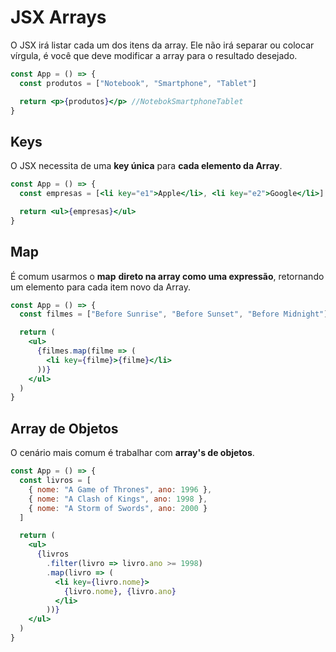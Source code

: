 # JSX Arrays

O JSX irá listar cada um dos itens da array. Ele não irá separar ou colocar vírgula, é você que deve modificar a array para o resultado desejado.

```jsx
const App = () => {
  const produtos = ["Notebook", "Smartphone", "Tablet"]

  return <p>{produtos}</p> //NotebokSmartphoneTablet
}
```

## Keys

O JSX necessita de uma **key única** para **cada elemento da Array**.

```jsx
const App = () => {
  const empresas = [<li key="e1">Apple</li>, <li key="e2">Google</li>]

  return <ul>{empresas}</ul>
}
```

## Map

É comum usarmos o **map** **direto na array como uma expressão**, retornando um elemento para cada item novo da Array.

```jsx
const App = () => {
  const filmes = ["Before Sunrise", "Before Sunset", "Before Midnight"]

  return (
    <ul>
      {filmes.map(filme => (
        <li key={filme}>{filme}</li>
      ))}
    </ul>
  )
}
```

## Array de Objetos

O cenário mais comum é trabalhar com **array's de objetos**.

```jsx
const App = () => {
  const livros = [
    { nome: "A Game of Thrones", ano: 1996 },
    { nome: "A Clash of Kings", ano: 1998 },
    { nome: "A Storm of Swords", ano: 2000 }
  ]

  return (
    <ul>
      {livros
        .filter(livro => livro.ano >= 1998)
        .map(livro => (
          <li key={livro.nome}>
            {livro.nome}, {livro.ano}
          </li>
        ))}
    </ul>
  )
}
```

